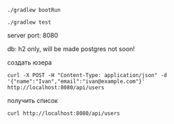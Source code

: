 ```
./gradlew bootRun
```

```
./gradlew test
```

server port: 8080

db: h2 only, will be made postgres not soon!

создать юзера
```
curl -X POST -H "Content-Type: application/json" -d '{"name":"Ivan","email":"ivan@example.com"}' http://localhost:8080/api/users
```


получить список
```
curl http://localhost:8080/api/users
```